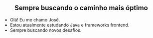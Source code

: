 <h2 align="center">Sempre buscando o caminho mais óptimo</h2>

- Olá! Eu me chamo José.
- Estou atualmente estudando Java e frameworks frontend.
- Sempre buscando novos desafios.

<!-- <div align="center">
  <a href="https://github.com/JSkahl">
  <img height="180em" width="48%" src="https://github-readme-stats.vercel.app/api?username=JSkahl&show_icons=true&theme=dark&include_all_commits=true&count_private=true"/>

  <img height="180em" width="48%" src="https://github-readme-stats.vercel.app/api/top-langs/?username=JSkahl&layout=compact&langs_count=7&theme=dark&hide=css,scss,lua"/>
</div>


<h3 align="center">Skills</h3>

<p align="center">
  <a href="https://skillicons.dev">
    <img src="https://skillicons.dev/icons?i=py,js" />
  </a>
<a href="https://skillicons.dev">
    <img src="https://skillicons.dev/icons?i=django,vue,react" />
  </a>
</p>
-->
